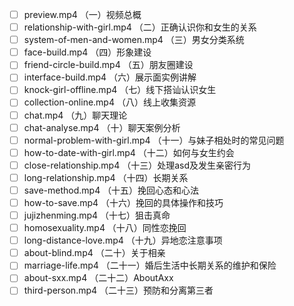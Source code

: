 - [ ] preview.mp4 （一）视频总概
- [ ] relationship-with-girl.mp4 （二）正确认识你和女生的关系
- [ ] system-of-men-and-women.mp4 （三）男女分类系统
- [ ] face-build.mp4 （四）形象建设
- [ ] friend-circle-build.mp4 （五）朋友圈建设
- [ ] interface-build.mp4 （六）展示面实例讲解
- [ ] knock-girl-offline.mp4 （七）线下搭讪认识女生
- [ ] collection-online.mp4 （八）线上收集资源
- [ ] chat.mp4 （九）聊天理论
- [ ] chat-analyse.mp4 （十）聊天案例分析
- [ ] normal-problem-with-girl.mp4 （十一）与妹子相处时的常见问题
- [ ] how-to-date-with-girl.mp4 （十二）如何与女生约会
- [ ] close-relationship.mp4 （十三）处理asd及发生亲密行为
- [ ] long-relationship.mp4 （十四）长期关系
- [ ] save-method.mp4 （十五）挽回心态和心法
- [ ] how-to-save.mp4 （十六）挽回的具体操作和技巧
- [ ] jujizhenming.mp4 （十七）狙击真命
- [ ] homosexuality.mp4 （十八）同性恋挽回
- [ ] long-distance-love.mp4 （十九）异地恋注意事项
- [ ] about-blind.mp4 （二十）关于相亲
- [ ] marriage-life.mp4 （二十一）婚后生活中长期关系的维护和保险
- [ ] about-sxx.mp4 （二十二）AboutAxx
- [ ] third-person.mp4 （二十三）预防和分离第三者